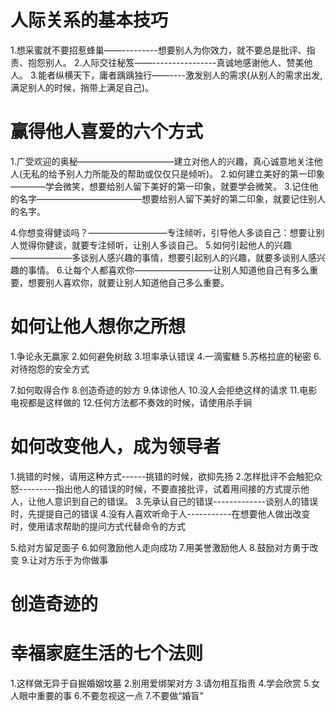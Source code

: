 # 人际关系的基本技巧
  1.想采蜜就不要招惹蜂巢——---------想要别人为你效力，就不要总是批评、指责、抱怨别人。
  2.人际交往秘笈——----------------真诚地感谢他人、赞美他人。
  3.能者纵横天下，庸者踽踽独行——----激发别人的需求(从别人的需求出发,满足别人的时候，捎带上满足自己)。

# 赢得他人喜爱的六个方式
  1.广受欢迎的奥秘———————————建立对他人的兴趣，真心诚意地关注他人(无私的给予别人力所能及的帮助或仅仅只是倾听)。
  2.如何建立美好的第一印象————学会微笑，想要给别人留下美好的第一印象，就要学会微笑。
  3.记住他的名字————————————想要给别人留下美好的第二印象，就要记住别人的名字。

  4.你想变得健谈吗？—————————专注倾听，引导他人多谈自己：想要让别人觉得你健谈，就要专注倾听，让别人多谈自己。
  5.如何引起他人的兴趣———————多谈别人感兴趣的事情，想要引起别人的兴趣，就要多谈别人感兴趣的事情。
  6.让每个人都喜欢你—————————让别人知道他自己有多么重要，想要别人喜欢你，就要让别人知道他自己多么重要。

# 如何让他人想你之所想
  1.争论永无赢家
  2.如何避免树敌
  3.坦率承认错误
  4.一滴蜜糖
  5.苏格拉底的秘密
  6.对待抱怨的安全方式
  
  7.如何取得合作
  8.创造奇迹的妙方
  9.体谅他人
  10.没人会拒绝这样的请求
  11.电影电视都是这样做的
  12.任何方法都不奏效的时候，请使用杀手锏

# 如何改变他人，成为领导者
  1.挑错的时候，请用这种方式------挑错的时候，欲抑先扬
  2.怎样批评不会触犯众怒---------指出他人的错误的时候，不要直接批评，试着用间接的方式提示他人，让他人意识到自己的错误。
  3.先承认自己的错误-------------谈别人的错误时，先提提自己的错误
  4.没有人喜欢听命于人-----------在想要他人做出改变时，使用请求帮助的提问方式代替命令的方式

  5.给对方留足面子
  6.如何激励他人走向成功
  7.用美誉激励他人
  8.鼓励对方勇于改变
  9.让对方乐于为你做事

# 创造奇迹的
# 幸福家庭生活的七个法则
  1.这样做无异于自掘婚姻坟墓
  2.别用爱绑架对方
  3.请勿相互指责
  4.学会欣赏
  5.女人眼中重要的事
  6.不要忽视这一点
  7.不要做“婚盲”